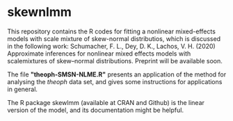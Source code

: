# skewnlmm

This repository contains the R codes for fitting a nonlinear mixed-effects models with scale mixture of skew-normal distributios, which is discussed in the following work:
Schumacher, F. L., Dey, D. K., Lachos, V. H. (2020) Approximate inferences for nonlinear mixed effects models with scalemixtures of skew–normal distributions. Preprint will be available soon.

The file **"theoph-SMSN-NLME.R"** presents an application of the method for analysing the *theoph* data set, and gives some instructions for applications in general.

The R package skewlmm (available at CRAN and Github) is the linear version of the model, and its documentation might be helpful.
